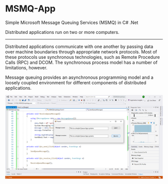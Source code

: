 # MSMQ-App
Simple Microsoft Message Queuing Services (MSMQ) in C# .Net


Distributed applications run on two or more computers. 
******************************************************

Distributed applications communicate with one another by passing data over machine boundaries through appropriate network protocols. 
Most of these protocols use synchronous technologies, such as Remote Procedure Calls (RPC) and DCOM. 
The synchronous process model has a number of limitations, however. 

Message queuing provides an asynchronous programming model and a loosely coupled environment for different components of distributed applications.

![Alt text](/Screenshot.png?raw=true "Optional Title")
